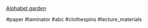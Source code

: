 [Alphabet garden](https://www.facebook.com/reel/634843651841927)

#paper #laminator #abc #clothespins #lecture_materials 